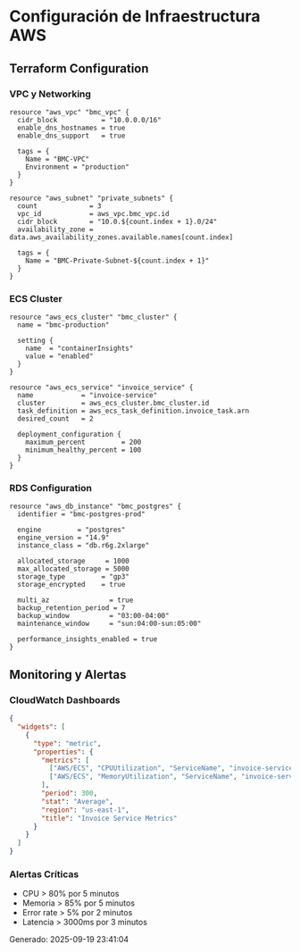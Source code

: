 # Configuración de Infraestructura AWS

## Terraform Configuration

### VPC y Networking
```hcl
resource "aws_vpc" "bmc_vpc" {
  cidr_block           = "10.0.0.0/16"
  enable_dns_hostnames = true
  enable_dns_support   = true
  
  tags = {
    Name = "BMC-VPC"
    Environment = "production"
  }
}

resource "aws_subnet" "private_subnets" {
  count             = 3
  vpc_id            = aws_vpc.bmc_vpc.id
  cidr_block        = "10.0.${count.index + 1}.0/24"
  availability_zone = data.aws_availability_zones.available.names[count.index]
  
  tags = {
    Name = "BMC-Private-Subnet-${count.index + 1}"
  }
}
```

### ECS Cluster
```hcl
resource "aws_ecs_cluster" "bmc_cluster" {
  name = "bmc-production"
  
  setting {
    name  = "containerInsights"
    value = "enabled"
  }
}

resource "aws_ecs_service" "invoice_service" {
  name            = "invoice-service"
  cluster         = aws_ecs_cluster.bmc_cluster.id
  task_definition = aws_ecs_task_definition.invoice_task.arn
  desired_count   = 2
  
  deployment_configuration {
    maximum_percent         = 200
    minimum_healthy_percent = 100
  }
}
```

### RDS Configuration
```hcl
resource "aws_db_instance" "bmc_postgres" {
  identifier = "bmc-postgres-prod"
  
  engine         = "postgres"
  engine_version = "14.9"
  instance_class = "db.r6g.2xlarge"
  
  allocated_storage     = 1000
  max_allocated_storage = 5000
  storage_type         = "gp3"
  storage_encrypted    = true
  
  multi_az               = true
  backup_retention_period = 7
  backup_window          = "03:00-04:00"
  maintenance_window     = "sun:04:00-sun:05:00"
  
  performance_insights_enabled = true
}
```

## Monitoring y Alertas

### CloudWatch Dashboards
```json
{
  "widgets": [
    {
      "type": "metric",
      "properties": {
        "metrics": [
          ["AWS/ECS", "CPUUtilization", "ServiceName", "invoice-service"],
          ["AWS/ECS", "MemoryUtilization", "ServiceName", "invoice-service"]
        ],
        "period": 300,
        "stat": "Average",
        "region": "us-east-1",
        "title": "Invoice Service Metrics"
      }
    }
  ]
}
```

### Alertas Críticas
- CPU > 80% por 5 minutos
- Memoria > 85% por 5 minutos  
- Error rate > 5% por 2 minutos
- Latencia > 3000ms por 3 minutos

Generado: 2025-09-19 23:41:04
